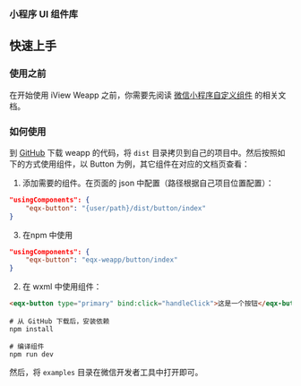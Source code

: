 

### 小程序 UI 组件库

## 快速上手
### 使用之前
在开始使用 iView Weapp 之前，你需要先阅读 [微信小程序自定义组件](https://developers.weixin.qq.com/miniprogram/dev/framework/custom-component/) 的相关文档。

### 如何使用
到 [GitHub](https://github.com/Say-healer/eqx-weapp.git) 下载 weapp 的代码，将 `dist` 目录拷贝到自己的项目中。然后按照如下的方式使用组件，以 Button 为例，其它组件在对应的文档页查看：

1. 添加需要的组件。在页面的 json 中配置（路径根据自己项目位置配置）：
```json
"usingComponents": {
    "eqx-button": "{user/path}/dist/button/index"
}
```

3. 在npm 中使用
```json
"usingComponents": {
    "eqx-button": "eqx-weapp/button/index"
}
```

2. 在 wxml 中使用组件：
```html
<eqx-button type="primary" bind:click="handleClick">这是一个按钮</eqx-button>
```


```shell
# 从 GitHub 下载后，安装依赖
npm install

# 编译组件
npm run dev
```
然后，将 `examples` 目录在微信开发者工具中打开即可。
